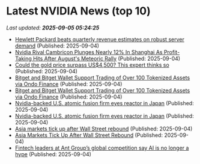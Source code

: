 # Latest NVIDIA News (top 10)
_Last updated: **2025-09-05 05:24:25**_

- [Hewlett Packard beats quarterly revenue estimates on robust server demand](https://economictimes.indiatimes.com/tech/technology/hewlett-packard-beats-quarterly-revenue-estimates-on-robust-server-demand/articleshow/123690543.cms) (Published: 2025-09-04)
- [Nvidia Rival Cambricon Plunges Nearly 12% In Shanghai As Profit-Taking Hits After August's Meteoric Rally](https://biztoc.com/x/2805ed8544a97239) (Published: 2025-09-04)
- [Could the gold price surpass US$4,500? This expert thinks so](https://www.fool.com.au/2025/09/04/could-the-gold-price-surpass-us4500-this-expert-thinks-so/) (Published: 2025-09-04)
- [Bitget and Bitget Wallet Support Trading of Over 100 Tokenized Assets via Ondo Finance](https://financialpost.com/globe-newswire/bitget-and-bitget-wallet-support-trading-of-over-100-tokenized-assets-via-ondo-finance) (Published: 2025-09-04)
- [Bitget and Bitget Wallet Support Trading of Over 100 Tokenized Assets via Ondo Finance](https://www.globenewswire.com/news-release/2025/09/04/3144167/0/en/Bitget-and-Bitget-Wallet-Support-Trading-of-Over-100-Tokenized-Assets-via-Ondo-Finance.html) (Published: 2025-09-04)
- [Nvidia-backed U.S. atomic fusion firm eyes reactor in Japan](https://biztoc.com/x/4860cb2f5506c7bd) (Published: 2025-09-04)
- [Nvidia-backed U.S. atomic fusion firm eyes reactor in Japan](https://www.japantimes.co.jp/business/2025/09/04/companies/us-nuclear-fusion-firm-eyes-japan-reactor/) (Published: 2025-09-04)
- [Asia markets tick up after Wall Street rebound](https://www.digitaljournal.com/world/asia-markets-tick-up-after-wall-street-rebound/article) (Published: 2025-09-04)
- [Asia Markets Tick Up After Wall Street Rebound](https://www.ibtimes.com/asia-markets-tick-after-wall-street-rebound-3782457) (Published: 2025-09-04)
- [Fintech leaders at Ant Group’s global competition say AI is no longer a hype](http://technode.com/2025/09/04/fintech-leaders-at-ant-groups-global-competition-say-ai-is-no-longer-a-hype/) (Published: 2025-09-04)
